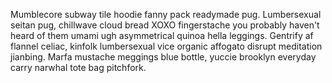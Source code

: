 Mumblecore subway tile hoodie fanny pack readymade pug. Lumbersexual seitan pug, chillwave cloud bread XOXO fingerstache you probably haven't heard of them umami ugh asymmetrical quinoa hella leggings. Gentrify af flannel celiac, kinfolk lumbersexual vice organic affogato disrupt meditation jianbing. Marfa mustache meggings blue bottle, yuccie brooklyn everyday carry narwhal tote bag pitchfork.